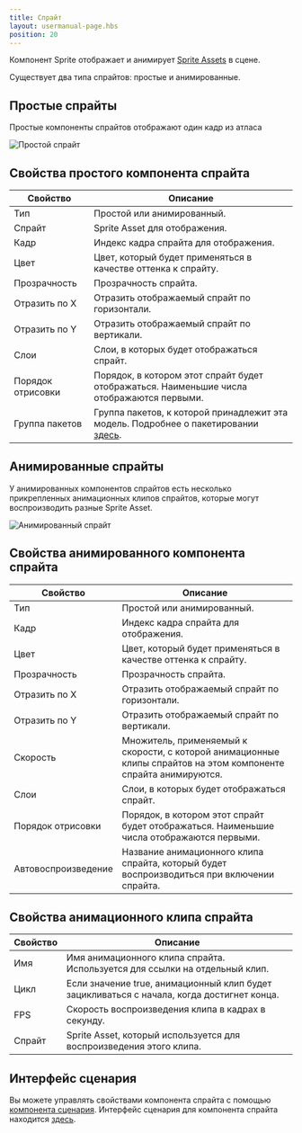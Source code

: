 ```yaml
---
title: Спрайт
layout: usermanual-page.hbs
position: 20
---
```


Компонент Sprite отображает и анимирует [Sprite Assets][1] в сцене.

Существует два типа спрайтов: простые и анимированные.

## Простые спрайты

Простые компоненты спрайтов отображают один кадр из атласа

![Простой спрайт][2]

## Свойства простого компонента спрайта

| Свойство    | Описание |
|-------------|-------------|
| Тип        | Простой или анимированный. |
| Спрайт      | Sprite Asset для отображения. |
| Кадр       | Индекс кадра спрайта для отображения. |
| Цвет       | Цвет, который будет применяться в качестве оттенка к спрайту. |
| Прозрачность     | Прозрачность спрайта. |
| Отразить по X      | Отразить отображаемый спрайт по горизонтали. |
| Отразить по Y      | Отразить отображаемый спрайт по вертикали. |
| Слои      | Слои, в которых будет отображаться спрайт. |
| Порядок отрисовки  | Порядок, в котором этот спрайт будет отображаться. Наименьшие числа отображаются первыми. |
| Группа пакетов | Группа пакетов, к которой принадлежит эта модель. Подробнее о пакетировании [здесь][6]. |

## Анимированные спрайты

У анимированных компонентов спрайтов есть несколько прикрепленных анимационных клипов спрайтов, которые могут воспроизводить разные Sprite Asset.

![Анимированный спрайт][3]

## Свойства анимированного компонента спрайта

| Свойство   | Описание |
|------------|-------------|
| Тип       | Простой или анимированный. |
| Кадр      | Индекс кадра спрайта для отображения. |
| Цвет      | Цвет, который будет применяться в качестве оттенка к спрайту. |
| Прозрачность    | Прозрачность спрайта. |
| Отразить по X     | Отразить отображаемый спрайт по горизонтали. |
| Отразить по Y     | Отразить отображаемый спрайт по вертикали. |
| Скорость      | Множитель, применяемый к скорости, с которой анимационные клипы спрайтов на этом компоненте спрайта анимируются. |
| Слои     | Слои, в которых будет отображаться спрайт. |
| Порядок отрисовки | Порядок, в котором этот спрайт будет отображаться. Наименьшие числа отображаются первыми. |
| Автовоспроизведение  | Название анимационного клипа спрайта, который будет воспроизводиться при включении спрайта. |

## Свойства анимационного клипа спрайта

| Свойство | Описание |
|----------|-------------|
| Имя     | Имя анимационного клипа спрайта. Используется для ссылки на отдельный клип. |
| Цикл     | Если значение true, анимационный клип будет зацикливаться с начала, когда достигнет конца. |
| FPS      | Скорость воспроизведения клипа в кадрах в секунду. |
| Спрайт   | Sprite Asset, который используется для воспроизведения этого клипа. |

## Интерфейс сценария

Вы можете управлять свойствами компонента спрайта с помощью [компонента сценария][4]. Интерфейс сценария для компонента спрайта находится [здесь][5].


[1]: /user-manual/assets/sprites
[2]: /images/user-manual/scenes/components/component-sprite-simple.png
[3]: /images/user-manual/scenes/components/component-sprite-animated.png
[4]: /user-manual/packs/components/script
[5]: /api/pc.SpriteComponent.html
[6]: /user-manual/optimization/batching
